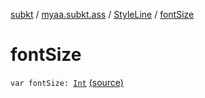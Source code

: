 [subkt](../../index.md) / [myaa.subkt.ass](../index.md) / [StyleLine](index.md) / [fontSize](./font-size.md)

# fontSize

`var fontSize: `[`Int`](https://kotlinlang.org/api/latest/jvm/stdlib/kotlin/-int/index.html) [(source)](https://github.com/Myaamori/SubKt/blob/0.1.7/src/main/kotlin/myaa/subkt/ass/parser.kt#L534)